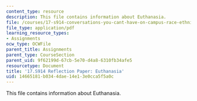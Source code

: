 ```yaml
---
content_type: resource
description: This file contains information about Euthanasia.
file: /courses/17-s914-conversations-you-cant-have-on-campus-race-ethnicity-gender-and-identity-spring-2012/14665181b0344dae14e13e0cca5f5a0c_MIT17_S914S12_euthanasia1.pdf
file_type: application/pdf
learning_resource_types:
- Assignments
ocw_type: OCWFile
parent_title: Assignments
parent_type: CourseSection
parent_uid: 9f62199d-67cb-5e70-d4a8-6310fb34afe5
resourcetype: Document
title: '17.S914 Reflection Paper: Euthanasia'
uid: 14665181-b034-4dae-14e1-3e0cca5f5a0c
---
```

This file contains information about Euthanasia.

